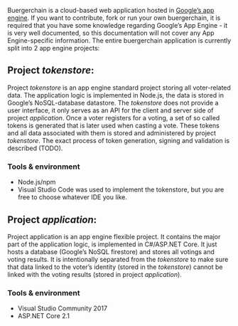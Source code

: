 Buergerchain is a cloud-based web application hosted in [Google’s app engine](https://cloud.google.com/appengine/). 
If you want to contribute, fork or run your own buergerchain, it is required that you have some knowledge regarding 
Google’s App Engine - it is very well documented, so this documentation will not cover any App Engine-specific information.
The entire buergerchain application is currently split into 2 app engine projects:

## Project *tokenstore*:
Project *tokenstore* is an app engine standard project storing all voter-related data. 
The application logic is implemented in Node.js, the data is stored in Google’s NoSQL-database datastore. 
The *tokenstore* does not provide a user interface, it only serves as an API for the client and server side of project *application*. 
Once a voter registers for a voting, a set of so called tokens is generated that is later used when casting a vote. 
These tokens and all data associated with them is stored and administered by project *tokenstore*. 
The exact process of token generation, signing and validation is described (TODO).

### Tools & environment
- Node.js/npm
- Visual Studio Code was used to implement the tokenstore, but you are free to choose whatever IDE you like.

## Project *application*:
Project application is an app engine flexible project. It contains the major part of the application logic, 
is implemented in C#/ASP.NET Core. It just hosts a database (Google’s NoSQL firestore) and stores all votings and voting results. 
It is intentionally separated from the *tokenstore* to make sure that data linked to the voter’s identity 
(stored in the *tokenstore*) cannot be linked with the voting results (stored in project *application*).

### Tools & environment
- Visual Studio Community 2017
- ASP.NET Core 2.1


